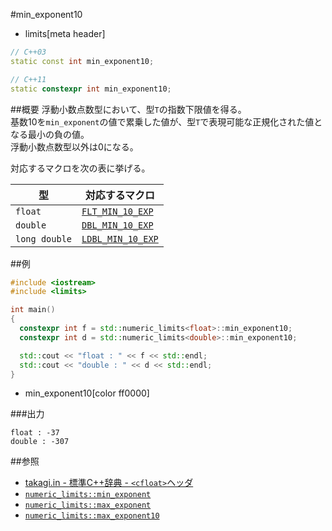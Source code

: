 #min_exponent10
* limits[meta header]

```cpp
// C++03
static const int min_exponent10;

// C++11
static constexpr int min_exponent10;
```

##概要
浮動小数点数型において、型`T`の指数下限値を得る。  
基数10を`min_exponent`の値で累乗した値が、型`T`で表現可能な正規化された値となる最小の負の値。  
浮動小数点数型以外は0になる。  

対応するマクロを次の表に挙げる。

| 型            | 対応するマクロ                                            |
|---------------|-----------------------------------------------------------|
| `float`       | [`FLT_MIN_10_EXP`](/reference/cfloat/flt_min_10_exp.md)   |
| `double`      | [`DBL_MIN_10_EXP`](/reference/cfloat/dbl_min_10_exp.md)   |
| `long double` | [`LDBL_MIN_10_EXP`](/reference/cfloat/ldbl_min_10_exp.md) |


##例
```cpp
#include <iostream>
#include <limits>

int main()
{
  constexpr int f = std::numeric_limits<float>::min_exponent10;
  constexpr int d = std::numeric_limits<double>::min_exponent10;

  std::cout << "float : " << f << std::endl;
  std::cout << "double : " << d << std::endl;
}
```
* min_exponent10[color ff0000]

###出力
```
float : -37
double : -307
```

##参照
* [takagi.in - 標準C++辞典 - `<cfloat>`ヘッダ](http://takagi.in/modules/bwiki/index.php?%A1%E3cfloat%A1%E4%A5%D8%A5%C3%A5%C0)
* [`numeric_limits::min_exponent`](./min_exponent.md)
* [`numeric_limits::max_exponent`](./max_exponent.md)
* [`numeric_limits::max_exponent10`](./max_exponent10.md)

